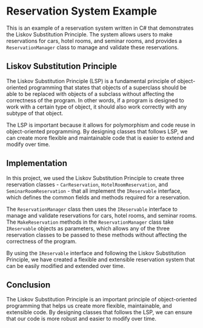 # Reservation System Example

This is an example of a reservation system written in C# that demonstrates the Liskov Substitution Principle. The system allows users to make reservations for cars, hotel rooms, and seminar rooms, and provides a `ReservationManager` class to manage and validate these reservations.

## Liskov Substitution Principle

The Liskov Substitution Principle (LSP) is a fundamental principle of object-oriented programming that states that objects of a superclass should be able to be replaced with objects of a subclass without affecting the correctness of the program. In other words, if a program is designed to work with a certain type of object, it should also work correctly with any subtype of that object.

The LSP is important because it allows for polymorphism and code reuse in object-oriented programming. By designing classes that follows LSP, we can create more flexible and maintainable code that is easier to extend and modify over time.

## Implementation

In this project, we used the Liskov Substitution Principle to create three reservation classes - `CarReservation`, `HotelRoomReservation`, and `SeminarRoomReservation` - that all implement the `IReservable` interface, which defines the common fields and methods required for a reservation.

The `ReservationManager` class then uses the `IReservable` interface to manage and validate reservations for cars, hotel rooms, and seminar rooms. The `MakeReservation` methods in the `ReservationManager` class take `IReservable` objects as parameters, which allows any of the three reservation classes to be passed to these methods without affecting the correctness of the program.

By using the `IReservable` interface and following the Liskov Substitution Principle, we have created a flexible and extensible reservation system that can be easily modified and extended over time.

## Conclusion

The Liskov Substitution Principle is an important principle of object-oriented programming that helps us create more flexible, maintainable, and extensible code. By designing classes that follows the LSP, we can ensure that our code is more robust and easier to modify over time.
